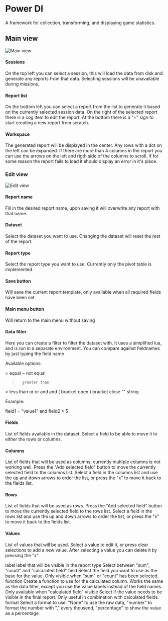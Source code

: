 # Power DI

A framework for collection, transforming, and displaying game statistics.

## Main view
![Main view](https://i.imgur.com/X5vV62Y.png "Main view")

#### Sessions
On the top left you can select a session, this will load the data from disk and generate any reports from that data. Selecting sessions will be unavailable during missions.

#### Report list
On the bottom left you can select a report from the list to generate it based on the currently selected session data. On the right of the selected report there is a cog item to edit the report. At the bottom there is a "+" sign to start creating a new report from scratch.

#### Workspace
The generated report will be displayed in the center. Any rows with a dot on the left can be expanded. If there are more than 4 columns in the report you can use the arrows on the left and rigth side of the columns to scroll. If for some reason the report fails to load it should display an error in it's place.

### Edit view
![Edit view](https://i.imgur.com/v3o9LFz.png "Edit view")

#### Report name
Fill in the desired report name, upon saving it will overwrite any report with that name.

#### Dataset
Select the dataset you want to use. Changing the dataset will reset the rest of the report.

#### Report type
Select the report type you want to use. Currently only the pivot table is implemented.

#### Save button
Will save the current report template, only available when all required fields have been set.

#### Main menu button
Will return to the main menu without saving

#### Data filter
Here you can create a filter to filter the dataset with. It uses a simplified lua, and is run in a separate environment. You can compare against fieldnames by just typing the field name

Available options:

=       equal
~       not equal
>       greater than
<       less than
or      or
and     and
(       bracket open
)       bracket close
""      string

Example:

field1 = "value1" and field2 > 5

#### Fields
List of fields available in the dataset. Select a field to be able to move it to either the rows or columns.

#### Columns
List of fields that will be used as columns, currently multiple columns is not working well. Press the "Add selected field" button to move the currently selected field to the columns list. Select a field in the columns list and use the up and down arrows to order the list, or press the "x" to move it back to the fields list.

#### Rows
List of fields that will be used as rows. Press the "Add selected field" button to move the currently selected field to the rows list. Select a field in the rows list and use the up and down arrows to order the list, or press the "x" to move it back to the fields list.

#### Values
List of values that will be used. Select a value to edit it, or press clear selections to add a new value. After selecting a value you can delete it by pressing the "x".

label       label that will be visible in the report
type        Select between "sum", "count" and "calculated field"
field       Select the field you want to use as the base for the value. Only visible when "sum" or "count" has been selected.
function    Create a function to use for the calculated column. Works the same as the data filter, except you use the value labels instead of the field names. Only available when "calculated field"
visible     Select if the value needs to be visible in the final report. Only useful in combination with calculated fields.
format      Select a format to use. "None" to use the raw data, "number" to format the number with "," every thousend, "percentage" to show the value as a percentage


